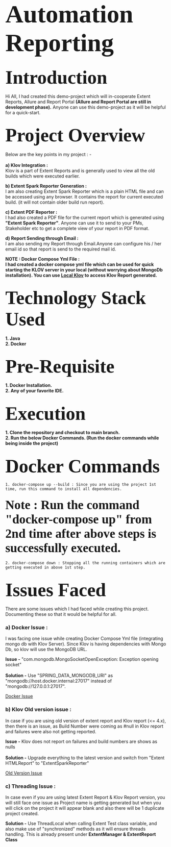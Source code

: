 # <span style="font-family: Calibri; font-size: 2.8em;"> Automation Reporting </span>

## <span style="font-family: Calibri; font-size: 2.8em;"> Introduction </span>
Hi All, I had created this demo-project which will in-cooperate Extent Reports, Allure and Report Portal **(Allure and Report Portal are still in development phase).** 
Anyone can use this demo-project as it will be helpful for a quick-start.
    
## <span style="font-family: Calibri; font-size: 2.8em;"> Project Overview </span>
Below are the key points in my project : - <br><br>
**a) Klov Integration :** <br>
    Klov is a part of Extent Reports and is generally used to view all the old builds which were executed earlier.<br>

**b) Extent Spark Reporter Generation :** <br>
I am also creating Extent Spark Reporter which is a plain HTML file and can be accessed using any browser. It contains the report for current executed build. (it will not contain older build run report).<br>

**c) Extent PDF Reporter :** <br>
I had also created a PDF file for the current report which is generated using **"Extent Spark Reporter"**. Anyone can use it to send to your PMs, Stakeholder etc to get a complete view of your report in PDF format. <br>

**d) Report Sending through Email :** <br> 
I am also sending my Report through Email.Anyone can configure his / her email id so that report is send to the required mail id.<br>

**NOTE : Docker Compose Yml File : <br> 
I had created a docker compose yml file which can be used for quick starting the KLOV server in your local (without worrying about MongoDb installation).
You can use [Local Klov](localhost:80) to access Klov Report generated.** <br>

## <span style="font-family: Calibri; font-size: 2.8em;"> Technology Stack Used </span>
**1. Java** <br>
**2. Docker** <br>

## <span style="font-family: Calibri; font-size: 2.8em;"> Pre-Requisite </span>
**1. Docker Installation.** <br>
**2. Any of your favorite IDE.** <br>

## <span style="font-family: Calibri; font-size: 2.8em;"> Execution </span>
**1. Clone the repository and checkout to main branch.** <br>
**2. Run the below Docker Commands. (Run the docker commands while being inside the project)** <br>

## <span style="font-family: Calibri; font-size: 2.8em;"> Docker Commands </span>

    1. docker-compose up --build : Since you are using the project 1st time, run this command to install all dependencies.

#### <span style="font-family: Calibri; font-size: 2.8em;"> Note : Run the command "docker-compose up" from 2nd time after above steps is successfully executed. </span>

    2. docker-compose down : Stopping all the running containers which are getting executed in above 1st step.

## <span style="font-family: Calibri; font-size: 2.8em;"> Issues Faced </span>
There are some issues which I had faced while creating this project. Documenting these so that it would be helpful for all.
    
### a) Docker Issue : 
I was facing one issue while creating Docker Compose Yml file (integrating mongo db with Klov Server). Since Klov is having dependencies with Mongo Db, so klov will use the MongoDB URL.<br>
    
**Issue -** "com.mongodb.MongoSocketOpenException: Exception opening socket"<br><br>
**Solution -** Use "SPRING_DATA_MONGODB_URI" as "mongodb://host.docker.internal:27017" instead of "mongodb://127.0.0.1:27017".<br>

[Docker Issue](https://github.com/extent-framework/klov/issues/66)

### b) Klov Old version issue : 
In case if you are using old version of extent report and Klov report (<= 4.x), then there is an issue, as Build Number were coming as #null in Klov report and failures were also not getting reported.<br>

**Issue -** Klov does not report on failures and build numbers are shows as nulls <br><br>
**Solution -** Upgrade everything to the latest version and switch from "Extent HTMLReport" to "ExtentSparkReporter" <br>

[Old Version Issue](https://github.com/extent-framework/klov/issues/67)

### c) Threading Issue :
In case even if you are using latest Extent Report & Klov Report version, you will still face one issue as Project name is getting generated but when you will click on the project it will appear blank and also there will be 1 duplicate project created.<br>
        
**Solution -** Use ThreadLocal when calling Extent Test class variable, and also make use of "synchronized" methods as it will ensure threads handling. This is already present under **ExtentManager & ExtentReport Class** <br><br>